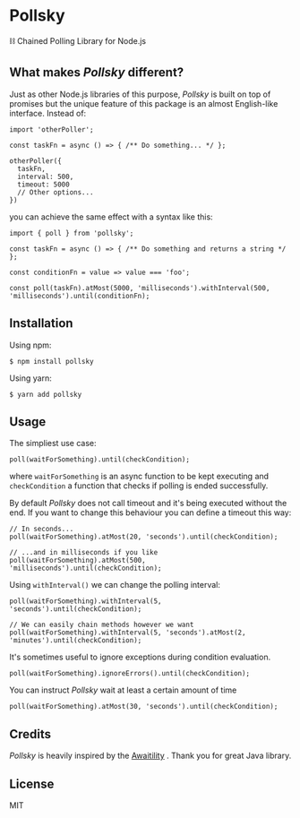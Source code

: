 # Pollsky

⛓ Chained Polling Library for Node.js

## What makes *Pollsky* different?

Just as other Node.js libraries of this purpose, *Pollsky* is built on top of promises but the unique feature of this package is an almost English-like interface. Instead of:

```
import 'otherPoller';

const taskFn = async () => { /** Do something... */ };

otherPoller({
  taskFn,
  interval: 500,
  timeout: 5000
  // Other options... 
})
```

you can achieve the same effect with a syntax like this: 

```
import { poll } from 'pollsky';

const taskFn = async () => { /** Do something and returns a string */ };

const conditionFn = value => value === 'foo';

const poll(taskFn).atMost(5000, 'milliseconds').withInterval(500, 'milliseconds').until(conditionFn);
```

## Installation

Using npm:

```
$ npm install pollsky
```

Using yarn:

```
$ yarn add pollsky
```

## Usage

The simpliest use case:

```
poll(waitForSomething).until(checkCondition);
```

where `waitForSomething` is an async function to be kept executing and `checkCondition` a function that checks if polling is ended successfully.  

By default *Pollsky* does not call timeout and it's being executed without the end. If you want to change this behaviour you can define a timeout this way:

```
// In seconds...
poll(waitForSomething).atMost(20, 'seconds').until(checkCondition);

// ...and in milliseconds if you like
poll(waitForSomething).atMost(500, 'milliseconds').until(checkCondition);
```

Using `withInterval()` we can change the polling interval:
```
poll(waitForSomething).withInterval(5, 'seconds').until(checkCondition);

// We can easily chain methods however we want
poll(waitForSomething).withInterval(5, 'seconds').atMost(2, 'minutes').until(checkCondition);
```

It's sometimes useful to ignore exceptions during condition evaluation.
```
poll(waitForSomething).ignoreErrors().until(checkCondition);
```

You can instruct *Pollsky* wait at least a certain amount of time
```
poll(waitForSomething).atMost(30, 'seconds').until(checkCondition);
```

## Credits

*Pollsky* is heavily inspired by the [Awaitility](https://github.com/awaitility/awaitility) . Thank you for great Java library.

## License

MIT
